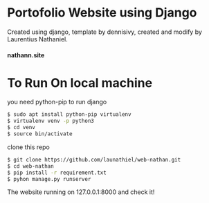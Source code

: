 # Portofolio Website using Django

 Created using django, template by dennisivy, created and modify by Laurentius Nathaniel.
 
 #### nathann.site


# To Run On local machine

you need python-pip to run django

```sh
$ sudo apt install python-pip virtualenv
$ virtualenv venv -p python3 
$ cd venv
$ source bin/activate
```
clone this repo

```sh
$ git clone https://github.com/launathiel/web-nathan.git
$ cd web-nathan
$ pip install -r requirement.txt
$ pyhon manage.py runserver
```
The website running on 127.0.0.1:8000 and check it!